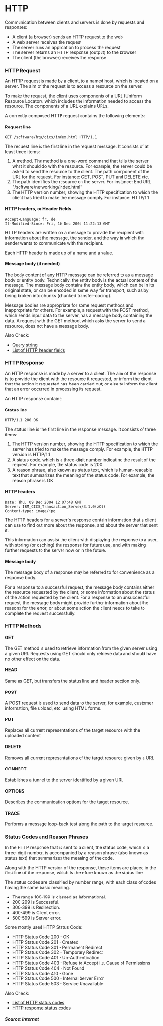 # HTTP
Communication between clients and servers is done by requests and responses:

- A client (a browser) sends an HTTP request to the web
- A web server receives the request
- The server runs an application to process the request
- The server returns an HTTP response (output) to the browser
- The client (the browser) receives the response

### HTTP Request
An HTTP request is made by a client, to a named host, which is located on a server. The aim of the request is to access a resource on the server.

To make the request, the client uses components of a URL (Uniform Resource Locator), which includes the information needed to access the resource. The components of a URL explains URLs.

A correctly composed HTTP request contains the following elements:
#### Request line

```GET /software/htp/cics/index.html HTTP/1.1```

  The request line is the first line in the request message. It consists of at least three items:
  1. A method. The method is a one-word command that tells the server what it should do with the resource. For example, the server could be asked to send the resource to the client.
  The path component of the URL for the request. For instance: GET, POST, PUT and DELETE etc.
  2. The path identifies the resource on the server. For instance: End URL "/software/networking/index.html"
  3. The HTTP version number, showing the HTTP specification to which the client has tried to make the message comply. For instance: HTTP/1.1

#### HTTP headers, or Header Fields.

```
Accept-Language: fr, de
If-Modified-Since: Fri, 10 Dec 2004 11:22:13 GMT
```
HTTP headers are written on a message to provide the recipient with information about the message, the sender, and the way in which the sender wants to communicate with the recipient.

Each HTTP header is made up of a name and a value.

#### Message body (if needed)
The body content of any HTTP message can be referred to as a message body or entity body. Technically, the entity body is the actual content of the message. The message body contains the entity body, which can be in its original state, or can be encoded in some way for transport, such as by being broken into chunks (chunked transfer-coding).

Message bodies are appropriate for some request methods and inappropriate for others. For example, a request with the POST method, which sends input data to the server, has a message body containing the data. A request with the GET method, which asks the server to send a resource, does not have a message body.

Also Check:
- [Query string](https://en.wikipedia.org/wiki/Query_string)
- [List of HTTP header fields](https://en.wikipedia.org/wiki/List_of_HTTP_header_fields)

### HTTP Response
An HTTP response is made by a server to a client. The aim of the response is to provide the client with the resource it requested, or inform the client that the action it requested has been carried out; or else to inform the client that an error occurred in processing its request.

An HTTP response contains:
#### Status line

```aidl
HTTP/1.1 200 OK
```

The status line is the first line in the response message. It consists of three items:
1. The HTTP version number, showing the HTTP specification to which the server has tried to make the message comply. For example, the HTTP version is HTTP/1.1
2. A status code, which is a three-digit number indicating the result of the request. For example, the status code is 200
3. A reason phrase, also known as status text, which is human-readable text that summarizes the meaning of the status code. For example, the reason phrase is OK

#### HTTP headers

```aidl
Date: Thu, 09 Dec 2004 12:07:48 GMT
Server: IBM_CICS_Transaction_Server/3.1.0(zOS)
Content-type: image/jpg
```

The HTTP headers for a server's response contain information that a client can use to find out more about the response, and about the server that sent it.

This information can assist the client with displaying the response to a user, with storing (or caching) the response for future use, and with making further requests to the server now or in the future. 

#### Message body
The message body of a response may be referred to for convenience as a response body.

For a response to a successful request, the message body contains either the resource requested by the client, or some information about the status of the action requested by the client. For a response to an unsuccessful request, the message body might provide further information about the reasons for the error, or about some action the client needs to take to complete the request successfully.

### HTTP Methods

#### GET
The GET method is used to retrieve information from the given server using a given URI. Requests using GET should only retrieve data and should have no other effect on the data.

#### HEAD
Same as GET, but transfers the status line and header section only.

#### POST
A POST request is used to send data to the server, for example, customer information, file upload, etc. using HTML forms.

#### PUT
Replaces all current representations of the target resource with the uploaded content.

#### DELETE
Removes all current representations of the target resource given by a URI.

#### CONNECT
Establishes a tunnel to the server identified by a given URI.

#### OPTIONS
Describes the communication options for the target resource.

#### TRACE
Performs a message loop-back test along the path to the target resource.

### Status Codes and Reason Phrases

In the HTTP response that is sent to a client, the status code, which is a three-digit number, is accompanied by a reason phrase (also known as status text) that summarizes the meaning of the code.

Along with the HTTP version of the response, these items are placed in the first line of the response, which is therefore known as the status line.

The status codes are classified by number range, with each class of codes having the same basic meaning.
- The range 100-199 is classed as Informational.
- 200-299 is Successful.
- 300-399 is Redirection.
- 400-499 is Client error.
- 500-599 is Server error.

Some mostly used HTTP Status Code:
- HTTP Status Code 200 - OK
- HTTP Status Code 201 - Created
- HTTP Status Code 301 - Permanent Redirect
- HTTP Status Code 302 - Temporary Redirect
- HTTP Status Code 401 - Un-Authentication
- HTTP Status Code 403 - Refuse to Accept i.e. Cause of Permissions
- HTTP Status Code 404 - Not Found
- HTTP Status Code 410 - Gone
- HTTP Status Code 500 - Internal Server Error
- HTTP Status Code 503 - Service Unavailable

Also Check:
- [List of HTTP status codes](https://en.wikipedia.org/wiki/List_of_HTTP_status_codes)
- [HTTP response status codes](hhttps://developer.mozilla.org/en-US/docs/Web/HTTP/Status)

##### *Source: Internet*